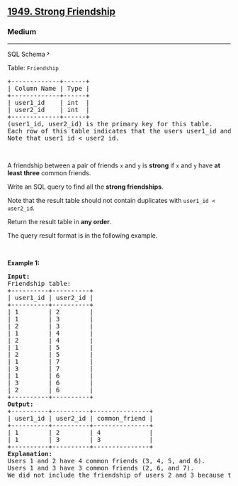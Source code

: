 <h2><a href="https://leetcode.com/problems/strong-friendship/">1949. Strong Friendship</a></h2><h3>Medium</h3><hr><div class="sql-schema-wrapper__3VBi"><a class="sql-schema-link__3cEg">SQL Schema<svg viewBox="0 0 24 24" width="1em" height="1em" class="icon__1Md2"><path fill-rule="evenodd" d="M10 6L8.59 7.41 13.17 12l-4.58 4.59L10 18l6-6z"></path></svg></a></div><div><p>Table: <code>Friendship</code></p>

<pre>+-------------+------+
| Column Name | Type |
+-------------+------+
| user1_id    | int  |
| user2_id    | int  |
+-------------+------+
(user1_id, user2_id) is the primary key for this table.
Each row of this table indicates that the users user1_id and user2_id are friends.
Note that user1_id &lt; user2_id.
</pre>

<p>&nbsp;</p>

<p>A friendship between a pair of friends <code>x</code> and <code>y</code> is <strong>strong</strong> if <code>x</code> and <code>y</code> have <strong>at least three</strong> common friends.</p>

<p>Write an SQL query to find all the <strong>strong friendships</strong>.</p>

<p>Note that the result table should not contain duplicates with <code>user1_id &lt; user2_id</code>.</p>

<p>Return the result table in <strong>any order</strong>.</p>

<p>The query result format is in the following example.</p>

<p>&nbsp;</p>
<p><strong class="example">Example 1:</strong></p>

<pre><strong>Input:</strong> 
Friendship table:
+----------+----------+
| user1_id | user2_id |
+----------+----------+
| 1        | 2        |
| 1        | 3        |
| 2        | 3        |
| 1        | 4        |
| 2        | 4        |
| 1        | 5        |
| 2        | 5        |
| 1        | 7        |
| 3        | 7        |
| 1        | 6        |
| 3        | 6        |
| 2        | 6        |
+----------+----------+
<strong>Output:</strong> 
+----------+----------+---------------+
| user1_id | user2_id | common_friend |
+----------+----------+---------------+
| 1        | 2        | 4             |
| 1        | 3        | 3             |
+----------+----------+---------------+
<strong>Explanation:</strong> 
Users 1 and 2 have 4 common friends (3, 4, 5, and 6).
Users 1 and 3 have 3 common friends (2, 6, and 7).
We did not include the friendship of users 2 and 3 because they only have two common friends (1 and 6).
</pre>
</div>